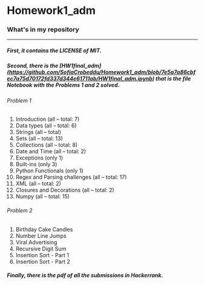 # Homework1_adm
### What's in my repository
---
##### First, it contains the LICENSE of MIT.

##### Second, there is the [HW1final_adm] (https://github.com/SofiaCrobeddu/Homework1_adm/blob/7e5a7a86cbfec7a75d70172fd337d344e61711ab/HW1final_adm.ipynb) that is the file Notebook with the Problems 1 and 2 solved.
###### Problem 1 
1. Introduction (all – total: 7)
2. Data types (all – total: 6)
3. Strings (all – total)
4.  Sets (all – total: 13)
5. Collections (all – total: 8)
6. Date and Time (all – total: 2)
7. Exceptions (only 1)
8. Built-ins (only 3)
9. Python Functionals (only 1)
10. Regex and Parsing challenges (all – total: 17)
11. XML (all – total: 2)
12. Closures and Decorations (all – total: 2)
13. Numpy (all – total: 15)

###### Problem 2
1. Birthday Cake Candles
2. Number Line Jumps
3. Viral Advertising
4. Recursive Digit Sum
5. Insertion Sort - Part 1
6. Insertion Sort - Part 2

##### Finally, there is the pdf of all the submissions in Hackerrank.
